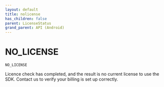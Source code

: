 ```yaml
---
layout: default
title: nolicense
has_children: false
parent: LicenseStatus
grand_parent: API (Android)
---
```


# NO_LICENSE

`NO_LICENSE`

Licence check has completed, and the result is no current license to use the SDK.
Contact us to verify your billing is set up correctly.

